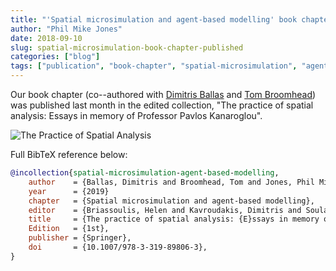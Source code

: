 ```yaml
---
title: "'Spatial microsimulation and agent-based modelling' book chapter published"
author: "Phil Mike Jones"
date: 2018-09-10
slug: spatial-microsimulation-book-chapter-published
categories: ["blog"]
tags: ["publication", "book-chapter", "spatial-microsimulation", "agent-based modelling"]
---
```


Our book chapter (co--authored with [Dimitris Ballas](https://twitter.com/dimitris_ballas) and [Tom Broomhead](https://twitter.com/tw_broomhead)) was published last month in the edited collection, "The practice of spatial analysis: Essays in memory of Professor Pavlos Kanaroglou".

![The Practice of Spatial Analysis](../../img/practice-spatial-analysis-cover.png)

Full BibTeX reference below:

```bibtex
@incollection{spatial-microsimulation-agent-based-modelling,
	author    = {Ballas, Dimitris and Broomhead, Tom and Jones, Phil Mike},
	year      = {2019}
	chapter   = {Spatial microsimulation and agent-based modelling},
	editor    = {Briassoulis, Helen and Kavroudakis, Dimitris and Soulakellis, Nikolaos},
	title     = {The practice of spatial analysis: {E}ssays in memory of {P}rofessor {P}avlos {K}anaroglou},
	Edition   = {1st},
	publisher = {Springer},
	doi       = {10.1007/978-3-319-89806-3},
}
```
